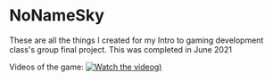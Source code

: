 # NoNameSky
These are all the things I created for my Intro to gaming development class's group final project.
This was completed in June 2021

Videos of the game:
[![Watch the video](https://cdn.discordapp.com/attachments/741155541572649030/1153769911462658048/image.png)g)](https://drive.google.com/file/d/1EcIy4iLGcTjY1mZI4bVOs_YnABXn12K_/view?usp=sharing)

